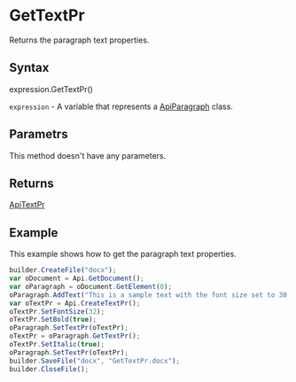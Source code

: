 # GetTextPr

Returns the paragraph text properties.

## Syntax

expression.GetTextPr()

`expression` - A variable that represents a [ApiParagraph](../ApiParagraph.md) class.

## Parametrs

This method doesn't have any parameters.

## Returns

[ApiTextPr](../../ApiTextPr/ApiTextPr.md)

## Example

This example shows how to get the paragraph text properties.

```javascript
builder.CreateFile("docx");
var oDocument = Api.GetDocument();
var oParagraph = oDocument.GetElement(0);
oParagraph.AddText("This is a sample text with the font size set to 30 and the font weight set to bold.");
var oTextPr = Api.CreateTextPr();
oTextPr.SetFontSize(32);
oTextPr.SetBold(true);
oParagraph.SetTextPr(oTextPr);
oTextPr = oParagraph.GetTextPr();
oTextPr.SetItalic(true);
oParagraph.SetTextPr(oTextPr);
builder.SaveFile("docx", "GetTextPr.docx");
builder.CloseFile();
```